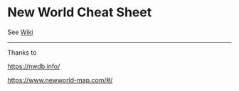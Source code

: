 # New World Cheat Sheet

See [Wiki](https://github.com/SweetSweetGwendoline/NewWorld/wiki)

***

Thanks to

https://nwdb.info/

https://www.newworld-map.com/#/
